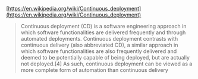[https://en.wikipedia.org/wiki/Continuous_deployment](https://en.wikipedia.org/wiki/Continuous_deployment)
>Continuous deployment (CD) is a software engineering approach in which software functionalities are delivered frequently and through automated deployments. Continuous deployment contrasts with continuous delivery (also abbreviated CD), a similar approach in which software functionalities are also frequently delivered and deemed to be potentially capable of being deployed, but are actually not deployed.[4] As such, continuous deployment can be viewed as a more complete form of automation than continuous delivery
